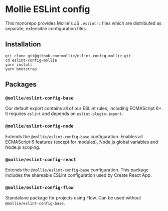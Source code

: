 # Mollie ESLint config

This monorepo provides Mollie's JS `.eslintrc` files which are distributed as separate, extensible configuration files.

## Installation

```
git clone git@github.com:mollie/eslint-config-mollie.git
cd eslint-config-mollie
yarn install
yarn bootstrap
```

## Packages

### `@mollie/eslint-config-base`
Our default export contains all of our ESLint rules, including ECMAScript 6+. It requires `eslint` and depends on `eslint-plugin-import`.

### `@mollie/eslint-config-node`
Extends the `@mollie/eslint-config-base` configuration. Enables all ECMAScript 6 features (except for modules), Node.js global variables and Node.js scoping.

### `@mollie/eslint-config-react`
Extends the `@mollie/eslint-config-base` configuration. This package includes the shareable ESLint configuration used by Create React App.

### `@mollie/eslint-config-flow`
Standalone package for projects using Flow. Can be used without `@mollie/eslint-config-base`.
